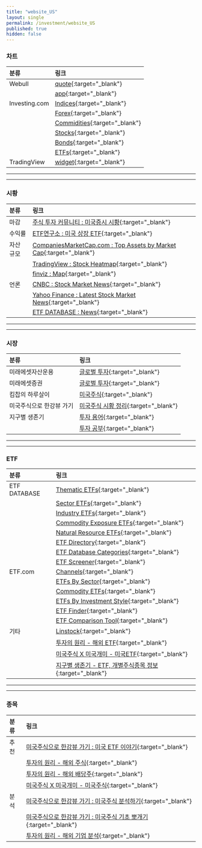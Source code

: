 ```yaml
---
title: "website_US"
layout: single
permalink: /investment/website_US
published: true
hidden: false
---
```


### 차트

| 분류 | 링크 |
| :- | :- |
| Webull       | [quote](https://www.webull.com/quote){:target="\_blank"} |
|              | [app](https://app.webull.com/stocks){:target="\_blank"} |
| Investing.com | [Indices](https://m.investing.com/indices/){:target="\_blank"} |
|               | [Forex](https://m.investing.com/currencies/){:target="\_blank"} |
|               | [Commidities](https://m.investing.com/commodities/){:target="\_blank"} |
|               | [Stocks](https://m.investing.com/equities/){:target="\_blank"} |
|               | [Bonds](https://m.investing.com/rates-bonds/){:target="\_blank"} |
|               | [ETFs](https://m.investing.com/etfs/){:target="\_blank"} |
| TradingView | [widget](https://www.tradingview.com/widget/){:target="\_blank"} |

***
***

### 시황

| 분류 | 링크 |
| :- | :- |
| 마감 | [주식 투자 커뮤니티 : 미국증시 시황](https://usstockinfo.tistory.com/m/category/%EB%AF%B8%EA%B5%AD%EC%A6%9D%EC%8B%9C%20%EC%8B%9C%ED%99%A9){:target="\_blank"} |
| 수익률 | [ETF연구소 : 미국 상장 ETF](https://m.blog.naver.com/just_do_etf?categoryNo=16){:target="\_blank"} |
| 자산 규모 | [CompaniesMarketCap.com : Top Assets by Market Cap](https://companiesmarketcap.com/assets-by-market-cap/){:target="\_blank"} |
|           | [TradingView : Stock Heatmap](https://www.tradingview.com/heatmap/stock/){:target="\_blank"} |
|           | [finviz : Map](https://finviz.com/map.ashx){:target="\_blank"} |
| 언론 | [CNBC : Stock Market News](https://www.cnbc.com/stocks/){:target="\_blank"} |
|      | [Yahoo Finance : Latest Stock Market News](https://finance.yahoo.com/topic/stock-market-news){:target="\_blank"} |
|      | [ETF DATABASE : News](https://etfdb.com/news/){:target="\_blank"} |

***
***

### 시장

| 분류 | 링크 |
| :- | :- |
| 미래에셋자산운용 | [글로벌 투자](https://m.blog.naver.com/m_invest?categoryNo=47){:target="\_blank"} |
| 미래에셋증권 | [글로벌 투자](https://m.post.naver.com/my/series/detail.naver?seriesNo=230018&memberNo=5010025){:target="\_blank"} |
| 킴찹의 하루살이 | [미국주식](https://m.blog.naver.com/ssibar1188?categoryNo=38){:target="\_blank"} |
| 미국주식으로 한강뷰 가기 | [미국주식 시황 정리](https://m.blog.naver.com/tete2002?categoryNo=32){:target="\_blank"} |
| 지구별 생존기 | [투자 용어](https://lljjww.tistory.com/category/%ED%88%AC%EC%9E%90%20%EC%9D%B4%EC%95%BC%EA%B8%B0/%ED%88%AC%EC%9E%90%20%EC%9A%A9%EC%96%B4){:target="\_blank"} |
|              | [투자 공부](https://lljjww.tistory.com/category/%ED%88%AC%EC%9E%90%20%EC%9D%B4%EC%95%BC%EA%B8%B0/%ED%88%AC%EC%9E%90%20%EA%B3%B5%EB%B6%80){:target="\_blank"} |

***
***

### ETF

| 분류 | 링크 |
| :- | :- |
| ETF DATABASE | [Thematic ETFs](https://etfdb.com/themes/){:target="\_blank"} |
|              | [Sector ETFs](https://etfdb.com/etfs/sector/){:target="\_blank"} |
|              | [Industry ETFs](https://etfdb.com/etfs/industry/){:target="\_blank"} |
|              | [Commodity Exposure ETFs](https://etfdb.com/etfs/commodity-exposure/){:target="\_blank"} |
|              | [Natural Resource ETFs](https://etfdb.com/etfs/natural-resources/){:target="\_blank"} |
|              | [ETF Directory](https://etfdb.com/etfs/){:target="\_blank"} |
|              | [ETF Database Categories](https://etfdb.com/etfdb-categories/){:target="\_blank"} |
|              | [ETF Screener](https://etfdb.com/screener/){:target="\_blank"} |
| ETF.com | [Channels](https://www.etf.com/channels/){:target="\_blank"} |
|         | [ETFs By Sector](https://www.etf.com/channels/#Sector){:target="\_blank"} |
|         | [Commodity ETFs](https://www.etf.com/channels/#Commodity){:target="\_blank"} |
|         | [ETFs By Investment Style](https://www.etf.com/channels/#Style){:target="\_blank"} |
|         | [ETF Finder](https://www.etf.com/etfanalytics/etf-finder){:target="\_blank"} |
|         | [ETF Comparison Tool](https://www.etf.com/etfanalytics/etf-comparison-tool){:target="\_blank"} |
| 기타 | [Linstock](https://linstock.us/){:target="\_blank"} |
|      | [투자의 원리 - 해외 ETF](https://whtjsrb211.tistory.com/m/category/%ED%95%B4%EC%99%B8%20%ED%88%AC%EC%9E%90/ETF){:target="\_blank"} |
|      | [미국주식 X 미국개미 - 미국ETF](https://usant.tistory.com/category/%EB%AF%B8%EA%B5%ADETF){:target="\_blank"} |
|      | [지구별 생존기 - ETF, 개별주식종목 정보](https://lljjww.tistory.com/category/%ED%88%AC%EC%9E%90%20%EC%9D%B4%EC%95%BC%EA%B8%B0/ETF%2C%20%EA%B0%9C%EB%B3%84%EC%A3%BC%EC%8B%9D%EC%A2%85%EB%AA%A9%20%EC%A0%95%EB%B3%B4){:target="\_blank"} |

***
***

### 종목

| 분류 | 링크 |
| :- | :- |
| 추천 | [미국주식으로 한강뷰 가기 : 미국 ETF 이야기](https://m.blog.naver.com/tete2002?categoryNo=27){:target="\_blank"} |
|     | [투자의 원리 - 해외 주식](https://whtjsrb211.tistory.com/m/category/%ED%95%B4%EC%99%B8%20%ED%88%AC%EC%9E%90/%EC%A3%BC%EC%8B%9D){:target="\_blank"} |
|     | [투자의 원리 - 해외 배당주](https://whtjsrb211.tistory.com/m/category/%ED%95%B4%EC%99%B8%20%ED%88%AC%EC%9E%90/%EB%B0%B0%EB%8B%B9%EC%A3%BC){:target="\_blank"} |
|     | [미국주식 X 미국개미 - 미국주식](https://usant.tistory.com/category/%EB%AF%B8%EA%B5%AD%EC%A3%BC%EC%8B%9D){:target="\_blank"} |
| 분석 | [미국주식으로 한강뷰 가기 : 미국주식 분석하기](https://m.blog.naver.com/tete2002?categoryNo=30){:target="\_blank"} |
|      | [미국주식으로 한강뷰 가기 : 미국주식 기초 뽀개기](https://m.blog.naver.com/tete2002?categoryNo=22){:target="\_blank"} |
|      | [투자의 원리 - 해외 기업 분석](https://whtjsrb211.tistory.com/m/category/%ED%95%B4%EC%99%B8%20%ED%88%AC%EC%9E%90/%EA%B8%B0%EC%97%85%20%EB%B6%84%EC%84%9D){:target="\_blank"} |
